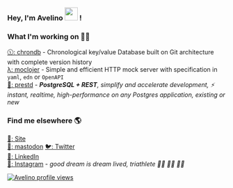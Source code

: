 ### Hey, I'm Avelino <a href="https://github.com/avelino"><img src="https://media.giphy.com/media/hvRJCLFzcasrR4ia7z/giphy.gif" width="30"></a> !

### What I'm working on 👨‍💻

[🕦: chrondb](https://github.com/moclojer/chrondb) -  Chronological key/value Database built on Git architecture with complete version history<br />
[λ: moclojer](https://github.com/avelino/moclojer) - Simple and efficient HTTP mock server with specification in `yaml`, `edn` or `OpenAPI`<br />
[🐘: prestd](https://github.com/prest/prest) - _**PostgreSQL + REST**, simplify and accelerate development, ⚡ instant, realtime, high-performance on any Postgres application, existing or new_

### Find me elsewhere 🌎

[🚀: Site](https://avelino.run) <br>
<a rel="me" href="https://clj.social/@avelino">🐘: mastodon</a>
[🐦: Twitter](https://twitter.com/avelinorun) <br>
[💼: LinkedIn](https://www.linkedin.com/in/avelinorun) <br>
[📸: Instagram](https://instagram.com/avelinorun) - _good dream is dream lived, triathlete 🏊‍♂️ 🚴‍♂️ 🏃‍♂️_


[![Avelino profile views](https://u8views.com/api/v1/github/profiles/31996/views/pixel.svg)](https://u8views.com/github/avelino)
